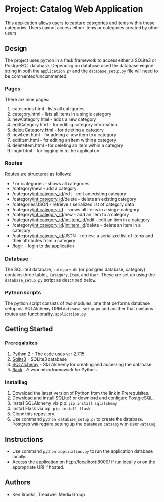 # Project: Catalog Web Application

This application allows users to capture categories and items within those categories. Users cannot access either items or categories created by other users

## Design

The project uses python in a flask framework to access either a
SQLite3 or PostgreSQL database. Depending on database used the database engine string in both the `application.py` and the `database_setup.py` file will need to be commented/uncommented. 

### Pages

There are nine pages:

1. categories.html - lists all categories
2. category.html - lists all items in a single category
3. newCategory.html - adds a new category
4. editCategory.html - for editing category information
5. deleteCategory.html - for deleting a category
6. newItem.html - for adding a new item to a
   category
7. editItem.html - for editing an item within a category
8. deleteItem.html - for deleting an item within a category
9. login.html - for logging in to the application

### Routes

Routes are structured as follows:

* / or /categories - shows all categories
* /category/new - add a category
* /category/<int:category_id>/edit - edit an existing
  category
* /category/<int:category_id>/delete - delete an existing
  category
* /categories/JSON - retrieve a serialized list of
  category data
* /category/<int:category_id> - shows all items in
  a single category
* /category/<int:category_id>/new - add an item to a
  category
* /category/<int:category_id>/<int:item_id>/edit - edit
  an item in a category
* /category/<int:category_id>/<int:item_id>/delete -
  delete an item in a category
* /category/<int:category_id>/JSON - retrieve a
  serialized list of items and their attributes from a category
* /login - login to the application

### Database

The SQLlite3 database, `category.db` (or postgres database, category) contains three
tables, `Category`, `Item`, and `User`. These are set up using the `database_setup.py` script as described below.

### Python scripts

The python script consists of two modules, one that performs
database setup via SQLAlchemy ORM `database_setup.py` and
another that contains routes and functionality, `application.py`

## Getting Started

### Prerequisites

1. [Python 2](https://www.python.org/download/releases/python-2715/) - The code uses ver 2.7.15
2. [Sqlite3](https://www.sqlite.org/) - SQLite3 database
3. [SQLAlchemy](https://www.sqlalchemy.org) - SQLAlchemy for
   creating and accessing the database.
4. [flask](http://flask.pocoo.org) - A web microframework
   for Python.

### Installing

 1. Download the latest version of Python from the link in Prerequisites.
 2. Download and install SQLite3 or download and configure PostgreSQL.
 3. Install SQLAlchemy via pip: `pip install sqlalchemy`
 4. Install Flask via pip: `pip install flask`
 5. Clone this repository.
 6. Use command `python database_setup.py` to create the database. Postgres will require setting up the database `catalog` with user `catalog`.

## Instructions

* Use command `python application.py` to run the application
  database locally.
* Access the application on http://localhost:8000/ if run locally or on the appropriate URI if hosted.

## Authors

* Ken Brooks, Treadwell Media Group
